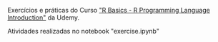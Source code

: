 Exercícios e práticas do Curso ["R Basics - R Programming Language Introduction"](https://www.udemy.com/share/101rMm3@g2djaLJudEKCTgc6dz7A-xVfgEOXoIQBEzmtityhrgGA0jHFicyy0SyOrwbP2_gM/) da Udemy.

Atividades realizadas no notebook "exercise.ipynb"
